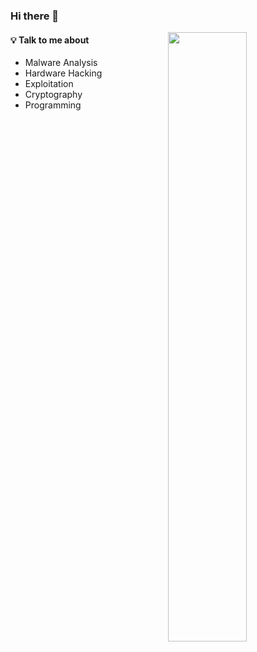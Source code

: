 ### Hi there 👋

<img width="50%" align="right" src="https://github-readme-stats.vercel.app/api?username=tahaafarooq&show_icons=true&hide_border=true" />

#### 💡 Talk to me about
- Malware Analysis
- Hardware Hacking
- Exploitation
- Cryptography
- Programming
